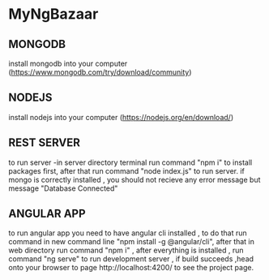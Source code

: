 # MyNgBazaar
## MONGODB
  install mongodb into your computer (https://www.mongodb.com/try/download/community)
## NODEJS
  install nodejs into your computer (https://nodejs.org/en/download/)
## REST SERVER
  to run server -in server directory terminal run command "npm i" to install packages first, after that run command "node index.js" to run server.
  if mongo is correctly installed , you should not recieve any error message but message "Database Connected"
## ANGULAR APP
  to run angular app you need to have angular cli installed , to do that run command in new command line "npm install -g @angular/cli",
  after that in web directory run command "npm i" , after everything is installed , run command "ng serve" to run development server ,
  if build succeeds ,head onto your browser to page http://localhost:4200/ to see the project page.
